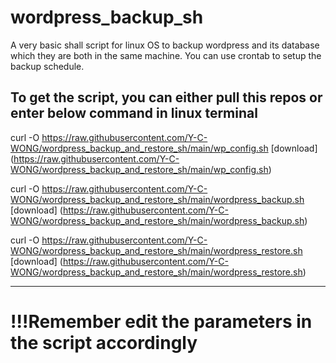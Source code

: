 # wordpress_backup_sh

A very basic shall script for linux OS to backup wordpress and its database which they are both in the same machine.
You can use crontab to setup the backup schedule.

To get the script, you can either pull this repos or enter below command in linux terminal
---------------------

curl -O https://raw.githubusercontent.com/Y-C-WONG/wordpress_backup_and_restore_sh/main/wp_config.sh
[download] (https://raw.githubusercontent.com/Y-C-WONG/wordpress_backup_and_restore_sh/main/wp_config.sh)

curl -O https://raw.githubusercontent.com/Y-C-WONG/wordpress_backup_and_restore_sh/main/wordpress_backup.sh
[download] (https://raw.githubusercontent.com/Y-C-WONG/wordpress_backup_and_restore_sh/main/wordpress_backup.sh)

curl -O https://raw.githubusercontent.com/Y-C-WONG/wordpress_backup_and_restore_sh/main/wordpress_restore.sh
[download] (https://raw.githubusercontent.com/Y-C-WONG/wordpress_backup_and_restore_sh/main/wordpress_restore.sh)

--------------------

# !!!Remember edit the parameters in the script accordingly
